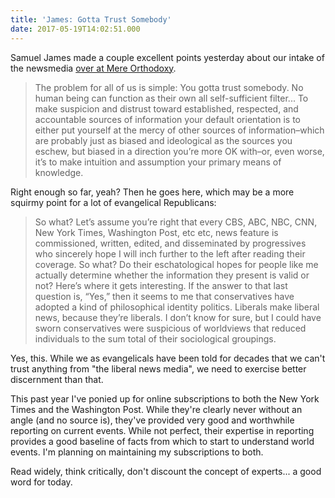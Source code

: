 ```yaml
---
title: 'James: Gotta Trust Somebody'
date: 2017-05-19T14:02:51.000
---
```


Samuel James made a couple excellent points yesterday about our intake of the newsmedia [over at Mere Orthodoxy](https://blogs.mereorthodoxy.com/samuel/2017/05/18/gotta-trust-somebody/).

> The problem for all of us is simple: You gotta trust somebody. No human being can function as their own all self-sufficient filter... To make suspicion and distrust toward established, respected, and accountable sources of information your default orientation is to either put yourself at the mercy of other sources of information–which are probably just as biased and ideological as the sources you eschew, but biased in a direction you’re more OK with–or, even worse, it’s to make intuition and assumption your primary means of knowledge.

Right enough so far, yeah? Then he goes here, which may be a more squirmy point for a lot of evangelical Republicans:

> So what? Let’s assume you’re right that every CBS, ABC, NBC, CNN, New York Times, Washington Post, etc etc, news feature is commissioned, written, edited, and disseminated by progressives who sincerely hope I will inch further to the left after reading their coverage. So what? Do their eschatological hopes for people like me actually determine whether the information they present is valid or not? Here’s where it gets interesting. If the answer to that last question is, “Yes,” then it seems to me that conservatives have adopted a kind of philosophical identity politics. Liberals make liberal news, because they’re liberals. I don’t know for sure, but I could have sworn conservatives were suspicious of worldviews that reduced individuals to the sum total of their sociological groupings.

Yes, this. While we as evangelicals have been told for decades that we can't trust anything from "the liberal news media", we need to exercise better discernment than that.

This past year I've ponied up for online subscriptions to both the New York Times and the Washington Post. While they're clearly never without an angle (and no source is), they've provided very good and worthwhile reporting on current events. While not perfect, their expertise in reporting provides a good baseline of facts from which to start to understand world events. I'm planning on maintaining my subscriptions to both.

Read widely, think critically, don't discount the concept of experts... a good word for today.
